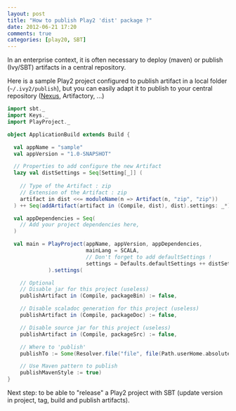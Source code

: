 ```yaml
---
layout: post
title: "How to publish Play2 'dist' package ?"
date: 2012-06-21 17:20
comments: true
categories: [play20, SBT]
---
```


In an enterprise context, it is often necessary to deploy (maven) or publish (Ivy/SBT) artifacts in a central repository.

Here is a sample Play2 project configured to publish artifact in a local folder (`~/.ivy2/publish`), but you can easily adapt it to publish
to your central repository ([Nexus](http://www.cakesolutions.net/teamblogs/2012/01/28/publishing-sbt-projects-to-nexus/), Artifactory, ...)

```scala
import sbt._
import Keys._
import PlayProject._

object ApplicationBuild extends Build {

  val appName = "sample"
  val appVersion = "1.0-SNAPSHOT"

  // Properties to add configure the new Artifact  
  lazy val distSettings = Seq[Setting[_]] (
    
    // Type of the Artifact : zip
    // Extension of the Artifact : zip
    artifact in dist <<= moduleName(n => Artifact(n, "zip", "zip"))
  ) ++ Seq(addArtifact(artifact in (Compile, dist), dist).settings: _*)

  val appDependencies = Seq(
    // Add your project dependencies here,
  )

  val main = PlayProject(appName, appVersion, appDependencies, 
                         mainLang = SCALA, 
                         // Don't forget to add defaultSettings !
                         settings = Defaults.defaultSettings ++ distSettings
             ).settings(

    // Optional
    // Disable jar for this project (useless)
    publishArtifact in (Compile, packageBin) := false,

    // Disable scaladoc generation for this project (useless)
    publishArtifact in (Compile, packageDoc) := false,

    // Disable source jar for this project (useless)
    publishArtifact in (Compile, packageSrc) := false,

    // Where to 'publish'
    publishTo := Some(Resolver.file("file", file(Path.userHome.absolutePath + "/.ivy2/publish"))),

    // Use Maven pattern to publish
    publishMavenStyle := true)
}
```

Next step: to be able to "release" a Play2 project with SBT (update version in project, tag, build and publish artifacts).
